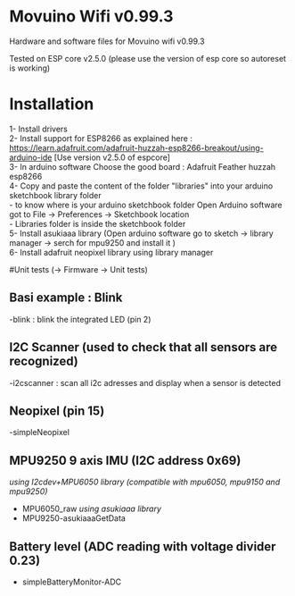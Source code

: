 # Movuino Wifi v0.99.3
Hardware and software files for Movuino wifi v0.99.3

Tested on ESP core v2.5.0 (please use the version of esp core so autoreset is working)

# Installation

 1- Install drivers  
 2- Install support for ESP8266 as explained here :  https://learn.adafruit.com/adafruit-huzzah-esp8266-breakout/using-arduino-ide  [Use version v2.5.0 of espcore]  
 3- In arduino software Choose the good board : Adafruit Feather huzzah esp8266  
 4- Copy and paste the content of the folder "libraries" into your arduino sketchbook library folder  
	- to know where is your arduino sketchbook folder Open Arduino software got to File -> Preferences -> Sketchbook location  
	- Libraries folder is inside the sketchbook folder  
 5- Install asukiaaa library (Open arduino software go to sketch -> library manager -> serch for mpu9250 and install it )  
 6- Install adafruit neopixel library using library manager  
 

#Unit tests (-> Firmware -> Unit tests)

## Basi example : Blink
-blink : blink the integrated LED (pin 2)

## I2C Scanner (used to check that all sensors are recognized)
-i2cscanner : scan all i2c adresses and display when a sensor is detected

## Neopixel  (pin 15)
-simpleNeopixel 

## MPU9250 9 axis IMU (I2C address 0x69)

*using I2cdev+MPU6050 library (compatible with mpu6050, mpu9150 and mpu9250)*
- MPU6050_raw
*using asukiaaa library*
- MPU9250-asukiaaaGetData

## Battery level (ADC reading with voltage divider 0.23)
- simpleBatteryMonitor-ADC 


